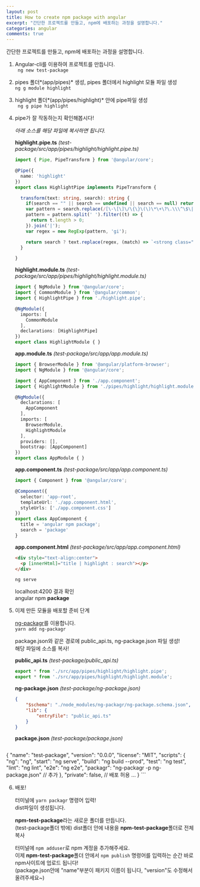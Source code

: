 ```yaml
---
layout: post
title: How to create npm package with angular
excerpt: "간단한 프로젝트를 만들고, npm에 배포하는 과정을 설명합니다."
categories: angular
comments: true
---
```

간단한 프로젝트를 만들고, npm에 배포하는 과정을 설명합니다.

1. Angular-cli를 이용하여 프로젝트를 만듭니다.  
	``` ng new test-package```

2. pipes 폴더*(app/pipes)* 생성, pipes 폴더에서 highlight 모듈 파일 생성  
	``` ng g module highlight ```
    
3. highlight 폴더*(app/pipes/highlight)* 안에 pipe파일 생성  
	``` ng g pipe highlight```

4. pipe가 잘 작동하는지 확인해봅시다!

	*아래 소스를 해당 파일에 복사하면 됩니다.*
    
    **highlight.pipe.ts** *(test-package/src/app/pipes/highlight/highlight.pipe.ts)*
    ```typescript
    import { Pipe, PipeTransform } from '@angular/core';

    @Pipe({
      name: 'highlight'
    })
    export class HighlightPipe implements PipeTransform {

      transform(text: string, search): string {
        if(search == "" || search == undefined || search == null) return text;
        var pattern = search.replace(/[\-\[\]\/\{\}\(\)\*\+\?\.\\\^\$\|]/g, "\\$&");
        pattern = pattern.split(' ').filter((t) => {
          return t.length > 0;
        }).join('|');
        var regex = new RegExp(pattern, 'gi');

        return search ? text.replace(regex, (match) => `<strong class="highlight">${match}</strong>`) : text;
      }

    }
    ```
    
    **highlight.module.ts** *(test-package/src/app/pipes/highlight/highlight.module.ts)*
    ```typescript
    import { NgModule } from '@angular/core';
    import { CommonModule } from '@angular/common';
    import { HighlightPipe } from './highlight.pipe';

    @NgModule({
      imports: [
        CommonModule
      ],
      declarations: [HighlightPipe]
    })
    export class HighlightModule { }
    ```
    
	**app.module.ts** *(test-package/src/app/app.module.ts)*
    ```typescript
	import { BrowserModule } from '@angular/platform-browser';
	import { NgModule } from '@angular/core';

	import { AppComponent } from './app.component';
    import { HighlightModule } from './pipes/highlight/highlight.module';

    @NgModule({
      declarations: [
        AppComponent
      ],
      imports: [
        BrowserModule,
        HighlightModule
      ],
      providers: [],
      bootstrap: [AppComponent]
    })
    export class AppModule { }
    ```
    
    **app.component.ts** *(test-package/src/app/app.component.ts)*
    ```typescript
    import { Component } from '@angular/core';

    @Component({
      selector: 'app-root',
      templateUrl: './app.component.html',
      styleUrls: ['./app.component.css']
    })
    export class AppComponent {
      title = 'angular npm package';
      search = 'package'
    }
    ```
    **app.component.html** *(test-package/src/app/app.component.html)*
    ```html
    <div style="text-align:center">
      <p [innerHtml]="title | highlight : search"></p>
    </div>
    ```
    
    `ng serve`
    
    localhost:4200 결과 확인  
    angular npm **package**
    
5. 이제 만든 모듈을 배포할 준비 단계

	[ng-packagr](https://www.npmjs.com/package/ng-packagr)를 이용합니다.  
    ```yarn add ng-packagr ```
    
    package.json와 같은 경로에 public_api.ts, ng-package.json 파일 생성!  
    해당 파일에 소스를 복사!
    
    **public_api.ts** *(test-package/public_api.ts)*
    ```typescript
    export * from './src/app/pipes/highlight/highlight.pipe';
    export * from './src/app/pipes/highlight/highlight.module';
    ```
    
    **ng-package.json** *(test-package/ng-package.json)*
	```json
	{
		"$schema": "./node_modules/ng-packagr/ng-package.schema.json",
		"lib": {
			"entryFile": "public_api.ts"
		}
	}
    ```
    
    **package.json** *(test-package/package.json)*
    ```json
{
	"name": "test-package",
	"version": "0.0.0",
	"license": "MIT",
	"scripts": {
		"ng": "ng",
		"start": "ng serve",
        "build": "ng build --prod",
        "test": "ng test",
        "lint": "ng lint",
        "e2e": "ng e2e",
        "packagr": "ng-packagr -p ng-package.json" // 추가
	},
	"private": false, // 배포 허용
    ...
}
	```

6. 배포!

	터미널에 `yarn packagr` 명령어 입력!  
    dist파일이 생성됩니다.
    
    **npm-test-package**라는 새로운 폴더를 만듭니다.  
    (test-package폴더 밖에)
    dist폴더 안에 내용을 **npm-test-package**폴더로 전체 복사
    
    터미널에 `npm adduser`로 npm 계정을 추가해주세요.  
    이제 **npm-test-package**폴더 안에서 `npm publish` 명령어를 입력하는 순간 바로 npm사이트에 업로드 됩니다!  
    (package.json안에 "name"부분이 패키지 이름이 됩니다, "version"도 수정해서 올려주세요~)
    

